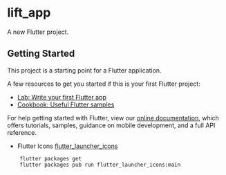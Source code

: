 # lift_app

A new Flutter project.

## Getting Started

This project is a starting point for a Flutter application.

A few resources to get you started if this is your first Flutter project:

- [Lab: Write your first Flutter app](https://flutter.io/docs/get-started/codelab)
- [Cookbook: Useful Flutter samples](https://flutter.io/docs/cookbook)

For help getting started with Flutter, view our
[online documentation](https://flutter.io/docs), which offers tutorials,
samples, guidance on mobile development, and a full API reference.

- Flutter Icons
  [flutter_launcher_icons](https://pub.dartlang.org/packages/flutter_launcher_icons)

```shell
    flutter packages get
    flutter packages pub run flutter_launcher_icons:main
```
